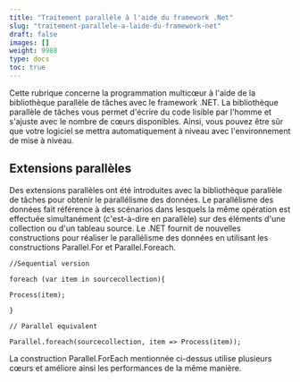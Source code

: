 ```yaml
---
title: "Traitement parallèle à l'aide du framework .Net"
slug: "traitement-parallele-a-laide-du-framework-net"
draft: false
images: []
weight: 9988
type: docs
toc: true
---
```


Cette rubrique concerne la programmation multicœur à l'aide de la bibliothèque parallèle de tâches avec le framework .NET. La bibliothèque parallèle de tâches vous permet d'écrire du code lisible par l'homme et s'ajuste avec le nombre de cœurs disponibles. Ainsi, vous pouvez être sûr que votre logiciel se mettra automatiquement à niveau avec l'environnement de mise à niveau.

## Extensions parallèles
Des extensions parallèles ont été introduites avec la bibliothèque parallèle de tâches pour obtenir le parallélisme des données. Le parallélisme des données fait référence à des scénarios dans lesquels la même opération est effectuée simultanément (c'est-à-dire en parallèle) sur des éléments d'une collection ou d'un tableau source. Le .NET fournit de nouvelles constructions pour réaliser le parallélisme des données en utilisant les constructions Parallel.For et Parallel.Foreach.

    //Sequential version

    foreach (var item in sourcecollection){

    Process(item);

    }

    // Parallel equivalent

    Parallel.foreach(sourcecollection, item => Process(item));


La construction Parallel.ForEach mentionnée ci-dessus utilise plusieurs cœurs et améliore ainsi les performances de la même manière.

